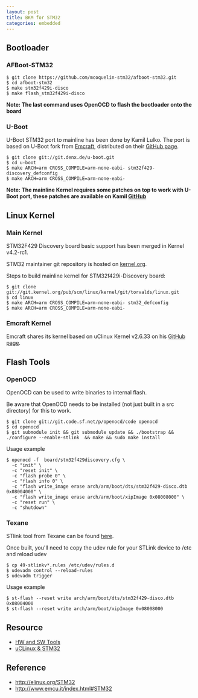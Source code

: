 ```yaml
---
layout: post
title: BKM for STM32
categories: embedded
---
```


## Bootloader

### AFBoot-STM32

  ```
  $ git clone https://github.com/mcoquelin-stm32/afboot-stm32.git
  $ cd afboot-stm32
  $ make stm32f429i-disco
  $ make flash_stm32f429i-disco
  ```

**Note: The last command uses OpenOCD to flash the bootloader onto the board**

### U-Boot

U-Boot STM32 port to mainline has been done by Kamil Lulko. The port is based on U-Boot fork from [Emcraft](http://www.emcraft.com/), distributed on their [GitHub page](https://github.com/EmcraftSystems/u-boot).

  ```
  $ git clone git://git.denx.de/u-boot.git
  $ cd u-boot
  $ make ARCH=arm CROSS_COMPILE=arm-none-eabi- stm32f429-discovery_defconfig
  $ make ARCH=arm CROSS_COMPILE=arm-none-eabi-
  ```

**Note: The mainline Kernel requires some patches on top to work with U-Boot port, these patches are available on Kamil [GitHub](https://github.com/Varcain/linux_ARMv7M/commits/lx_4.0_stm32_v6)**

## Linux Kernel

### Main Kernel

STM32F429 Discovery board basic support has been merged in Kernel v4.2-rc1.

STM32 maintainer git repository is hosted on [kernel.org](https://git.kernel.org/cgit/linux/kernel/git/mcoquelin/stm32.git/).

Steps to build mainline kernel for STM32f429i-Discovery board:

  ```
  $ git clone git://git.kernel.org/pub/scm/linux/kernel/git/torvalds/linux.git
  $ cd linux
  $ make ARCH=arm CROSS_COMPILE=arm-none-eabi- stm32_defconfig
  $ make ARCH=arm CROSS_COMPILE=arm-none-eabi-
  ```

### Emcraft Kernel

Emcraft shares its kernel based on uClinux Kernel v2.6.33 on his [GitHub page](https://github.com/EmcraftSystems/linux-emcraft).

## Flash Tools

### OpenOCD

OpenOCD can be used to write binaries to internal flash.

Be aware that OpenOCD needs to be installed (not just built in a src directory) for this to work.

  ```
  $ git clone git://git.code.sf.net/p/openocd/code openocd
  $ cd openocd
  $ git submodule init && git submodule update && ./bootstrap && ./configure --enable-stlink  && make && sudo make install
  ```

Usage example

  ```
  $ openocd -f  board/stm32f429discovery.cfg \
    -c "init" \ 
    -c "reset init" \
    -c "flash probe 0" \
    -c "flash info 0" \
    -c "flash write_image erase arch/arm/boot/dts/stm32f429-disco.dtb 0x08004000" \
    -c "flash write_image erase arch/arm/boot/xipImage 0x08008000" \
    -c "reset run" \
    -c "shutdown"
  ```

### Texane

STlink tool from Texane can be found [here](https://github.com/texane/stlink).

Once built, you'll need to copy the udev rule for your STLink device to /etc and reload udev

  ```
  $ cp 49-stlinkv*.rules /etc/udev/rules.d
  $ udevadm control --reload-rules
  $ udevadm trigger
  ```

Usage example

  ```
  $ st-flash --reset write arch/arm/boot/dts/stm32f429-disco.dtb 0x08004000
  $ st-flash --reset write arch/arm/boot/xipImage 0x08008000
  ```

## Resource

- [HW and SW Tools](http://www.emcu.it/STM32/STM32-HWSW-Tools/STM32-HWSW-Tools.html)
- [uCLinux & STM32](http://www.emcu.it/uCLinux/uCLinux.html)


## Reference

- http://elinux.org/STM32
- http://www.emcu.it/index.html#STM32


